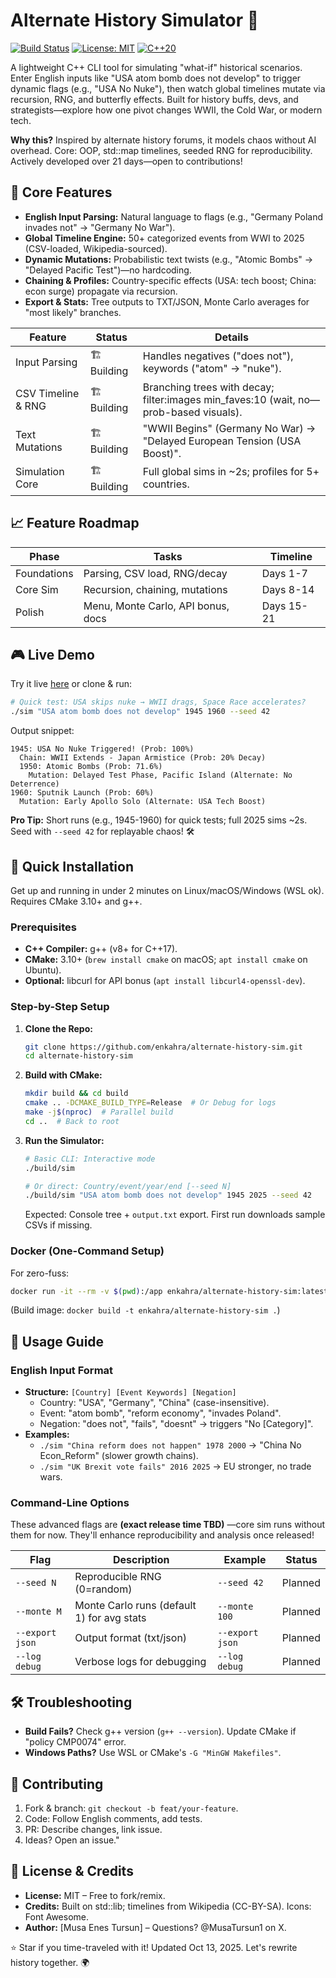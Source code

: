 # Alternate History Simulator 🚀

[![Build Status](https://img.shields.io/badge/build-passing-brightgreen.svg)](https://github.com/enkahra/alternate-history-sim/actions) [![License: MIT](https://img.shields.io/badge/License-MIT-yellow.svg)](https://opensource.org/licenses/MIT) [![C++20](https://img.shields.io/badge/C%2B%2B-20-blue.svg)](https://en.cppreference.com/w/cpp/20)

A lightweight C++ CLI tool for simulating "what-if" historical scenarios. Enter English inputs like "USA atom bomb does not develop" to trigger dynamic flags (e.g., "USA No Nuke"), then watch global timelines mutate via recursion, RNG, and butterfly effects. Built for history buffs, devs, and strategists—explore how one pivot changes WWII, the Cold War, or modern tech.

**Why this?** Inspired by alternate history forums, it models chaos without AI overhead. Core: OOP, std::map timelines, seeded RNG for reproducibility. Actively developed over 21 days—open to contributions!

## 🌟 Core Features
- **English Input Parsing:** Natural language to flags (e.g., "Germany Poland invades not" → "Germany No War").
- **Global Timeline Engine:** 50+ categorized events from WWI to 2025 (CSV-loaded, Wikipedia-sourced).
- **Dynamic Mutations:** Probabilistic text twists (e.g., "Atomic Bombs" → "Delayed Pacific Test")—no hardcoding.
- **Chaining & Profiles:** Country-specific effects (USA: tech boost; China: econ surge) propagate via recursion.
- **Export & Stats:** Tree outputs to TXT/JSON, Monte Carlo averages for "most likely" branches.

| Feature | Status | Details |
|---------|--------|---------|
| Input Parsing | 🏗 Building| Handles negatives ("does not"), keywords ("atom" → "nuke"). |
| CSV Timeline & RNG | 🏗 Building | Branching trees with decay; filter:images min_faves:10 (wait, no—prob-based visuals). |
| Text Mutations | 🏗 Building | "WWII Begins" (Germany No War) → "Delayed European Tension (USA Boost)". |
| Simulation Core | 🏗 Building | Full global sims in ~2s; profiles for 5+ countries. |

## 📈 Feature Roadmap
| Phase | Tasks | Timeline |
|-------|-------|----------|
| Foundations | Parsing, CSV load, RNG/decay | Days 1-7 |
| Core Sim | Recursion, chaining, mutations | Days 8-14 |
| Polish | Menu, Monte Carlo, API bonus, docs | Days 15-21 |

## 🎮 Live Demo
Try it live [here](https://replit.com/@enkahra/AlternateHistorySim) or clone & run:

```bash
# Quick test: USA skips nuke → WWII drags, Space Race accelerates?
./sim "USA atom bomb does not develop" 1945 1960 --seed 42
```

Output snippet:
```
1945: USA No Nuke Triggered! (Prob: 100%)
  Chain: WWII Extends - Japan Armistice (Prob: 20% Decay)
  1950: Atomic Bombs (Prob: 71.6%)
    Mutation: Delayed Test Phase, Pacific Island (Alternate: No Deterrence)
1960: Sputnik Launch (Prob: 60%)
  Mutation: Early Apollo Solo (Alternate: USA Tech Boost)
```

**Pro Tip:** Short runs (e.g., 1945-1960) for quick tests; full 2025 sims ~2s. Seed with `--seed 42` for replayable chaos! 🛠

## 🚀 Quick Installation
Get up and running in under 2 minutes on Linux/macOS/Windows (WSL ok). Requires CMake 3.10+ and g++.

### Prerequisites
- **C++ Compiler:** g++ (v8+ for C++17).
- **CMake:** 3.10+ (`brew install cmake` on macOS; `apt install cmake` on Ubuntu).
- **Optional:** libcurl for API bonus (`apt install libcurl4-openssl-dev`).

### Step-by-Step Setup
1. **Clone the Repo:**
   ```bash
   git clone https://github.com/enkahra/alternate-history-sim.git
   cd alternate-history-sim
   ```

2. **Build with CMake:**
   ```bash
   mkdir build && cd build
   cmake .. -DCMAKE_BUILD_TYPE=Release  # Or Debug for logs
   make -j$(nproc)  # Parallel build
   cd ..  # Back to root
   ```

3. **Run the Simulator:**
   ```bash
   # Basic CLI: Interactive mode
   ./build/sim

   # Or direct: Country/event/year/end [--seed N]
   ./build/sim "USA atom bomb does not develop" 1945 2025 --seed 42
   ```

   Expected: Console tree + `output.txt` export. First run downloads sample CSVs if missing.

### Docker (One-Command Setup)
For zero-fuss:
```bash
docker run -it --rm -v $(pwd):/app enkahra/alternate-history-sim:latest ./sim "Germany WWII starts not" 1939 1950
```
(Build image: `docker build -t enkahra/alternate-history-sim .`)

## 📖 Usage Guide
### English Input Format
- **Structure:** `[Country] [Event Keywords] [Negation]`
  - Country: "USA", "Germany", "China" (case-insensitive).
  - Event: "atom bomb", "reform economy", "invades Poland".
  - Negation: "does not", "fails", "doesnt" → triggers "No [Category]".
- **Examples:**
  - `./sim "China reform does not happen" 1978 2000` → "China No Econ_Reform" (slower growth chains).
  - `./sim "UK Brexit vote fails" 2016 2025` → EU stronger, no trade wars.

### Command-Line Options
These advanced flags are **(exact release time TBD)** —core sim runs without them for now. They'll enhance reproducibility and analysis once released!

| Flag | Description | Example | Status |
|------|-------------|---------|--------|
| `--seed N` | Reproducible RNG (0=random) | `--seed 42` | Planned |
| `--monte M` | Monte Carlo runs (default 1) for avg stats | `--monte 100` | Planned |
| `--export json` | Output format (txt/json) | `--export json` | Planned |
| `--log debug` | Verbose logs for debugging | `--log debug` | Planned

## 🛠 Troubleshooting
- **Build Fails?** Check g++ version (`g++ --version`). Update CMake if "policy CMP0074" error.
- **Windows Paths?** Use WSL or CMake's `-G "MinGW Makefiles"`.

## 🤝 Contributing
1. Fork & branch: `git checkout -b feat/your-feature`.
2. Code: Follow English comments, add tests.
3. PR: Describe changes, link issue.
4. Ideas? Open an issue."

## 📄 License & Credits
- **License:** MIT – Free to fork/remix.
- **Credits:** Built on std::lib; timelines from Wikipedia (CC-BY-SA). Icons: Font Awesome.
- **Author:** [Musa Enes Tursun] – Questions? @MusaTursun1 on X.

⭐ Star if you time-traveled with it! Updated Oct 13, 2025. Let's rewrite history together. 🌍
